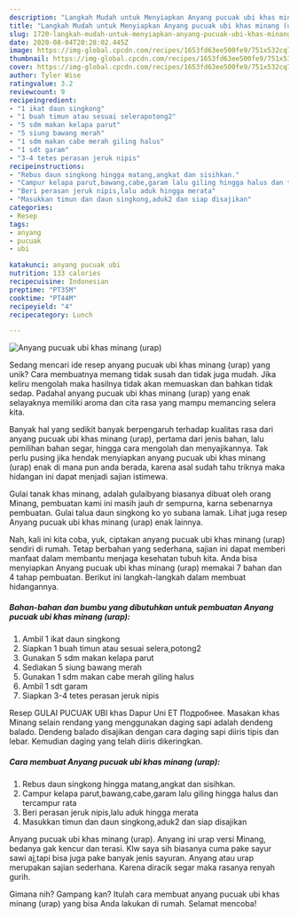 ```yaml
---
description: "Langkah Mudah untuk Menyiapkan Anyang pucuak ubi khas minang (urap) Anti Gagal"
title: "Langkah Mudah untuk Menyiapkan Anyang pucuak ubi khas minang (urap) Anti Gagal"
slug: 1720-langkah-mudah-untuk-menyiapkan-anyang-pucuak-ubi-khas-minang-urap-anti-gagal
date: 2020-08-04T20:28:02.445Z
image: https://img-global.cpcdn.com/recipes/1653fd63ee500fe9/751x532cq70/anyang-pucuak-ubi-khas-minang-urap-foto-resep-utama.jpg
thumbnail: https://img-global.cpcdn.com/recipes/1653fd63ee500fe9/751x532cq70/anyang-pucuak-ubi-khas-minang-urap-foto-resep-utama.jpg
cover: https://img-global.cpcdn.com/recipes/1653fd63ee500fe9/751x532cq70/anyang-pucuak-ubi-khas-minang-urap-foto-resep-utama.jpg
author: Tyler Wise
ratingvalue: 3.2
reviewcount: 9
recipeingredient:
- "1 ikat daun singkong"
- "1 buah timun atau sesuai selerapotong2"
- "5 sdm makan kelapa parut"
- "5 siung bawang merah"
- "1 sdm makan cabe merah giling halus"
- "1 sdt garam"
- "3-4 tetes perasan jeruk nipis"
recipeinstructions:
- "Rebus daun singkong hingga matang,angkat dan sisihkan."
- "Campur kelapa parut,bawang,cabe,garam lalu giling hingga halus dan tercampur rata"
- "Beri perasan jeruk nipis,lalu aduk hingga merata"
- "Masukkan timun dan daun singkong,aduk2 dan siap disajikan"
categories:
- Resep
tags:
- anyang
- pucuak
- ubi

katakunci: anyang pucuak ubi 
nutrition: 133 calories
recipecuisine: Indonesian
preptime: "PT35M"
cooktime: "PT44M"
recipeyield: "4"
recipecategory: Lunch

---
```



![Anyang pucuak ubi khas minang (urap)](https://img-global.cpcdn.com/recipes/1653fd63ee500fe9/751x532cq70/anyang-pucuak-ubi-khas-minang-urap-foto-resep-utama.jpg)

Sedang mencari ide resep anyang pucuak ubi khas minang (urap) yang unik? Cara membuatnya memang tidak susah dan tidak juga mudah. Jika keliru mengolah maka hasilnya tidak akan memuaskan dan bahkan tidak sedap. Padahal anyang pucuak ubi khas minang (urap) yang enak selayaknya memiliki aroma dan cita rasa yang mampu memancing selera kita.

Banyak hal yang sedikit banyak berpengaruh terhadap kualitas rasa dari anyang pucuak ubi khas minang (urap), pertama dari jenis bahan, lalu pemilihan bahan segar, hingga cara mengolah dan menyajikannya. Tak perlu pusing jika hendak menyiapkan anyang pucuak ubi khas minang (urap) enak di mana pun anda berada, karena asal sudah tahu triknya maka hidangan ini dapat menjadi sajian istimewa.

Gulai tanak khas minang, adalah gulaibyang biasanya dibuat oleh orang Minang, pembuatan kami ini masih jauh dr sempurna, karna sebenarnya pembuatan. Gulai talua daun singkong ko yo subana lamak. Lihat juga resep Anyang pucuak ubi khas minang (urap) enak lainnya.


Nah, kali ini kita coba, yuk, ciptakan anyang pucuak ubi khas minang (urap) sendiri di rumah. Tetap berbahan yang sederhana, sajian ini dapat memberi manfaat dalam membantu menjaga kesehatan tubuh kita. Anda bisa menyiapkan Anyang pucuak ubi khas minang (urap) memakai 7 bahan dan 4 tahap pembuatan. Berikut ini langkah-langkah dalam membuat hidangannya.

<!--inarticleads1-->

##### Bahan-bahan dan bumbu yang dibutuhkan untuk pembuatan Anyang pucuak ubi khas minang (urap):

1. Ambil 1 ikat daun singkong
1. Siapkan 1 buah timun atau sesuai selera,potong2
1. Gunakan 5 sdm makan kelapa parut
1. Sediakan 5 siung bawang merah
1. Gunakan 1 sdm makan cabe merah giling halus
1. Ambil 1 sdt garam
1. Siapkan 3-4 tetes perasan jeruk nipis


Resep GULAI PUCUAK UBI khas Dapur Uni ET Подробнее. Masakan khas Minang selain rendang yang menggunakan daging sapi adalah dendeng balado. Dendeng balado disajikan dengan cara daging sapi diiris tipis dan lebar. Kemudian daging yang telah diiris dikeringkan. 

<!--inarticleads2-->

##### Cara membuat Anyang pucuak ubi khas minang (urap):

1. Rebus daun singkong hingga matang,angkat dan sisihkan.
1. Campur kelapa parut,bawang,cabe,garam lalu giling hingga halus dan tercampur rata
1. Beri perasan jeruk nipis,lalu aduk hingga merata
1. Masukkan timun dan daun singkong,aduk2 dan siap disajikan


Anyang pucuak ubi khas minang (urap). Anyang ini urap versi Minang, bedanya gak kencur dan terasi. Klw saya sih biasanya cuma pake sayur sawi aj,tapi bisa juga pake banyak jenis sayuran. Anyang atau urap merupakan sajian sederhana. Karena diracik segar maka rasanya renyah gurih. 

Gimana nih? Gampang kan? Itulah cara membuat anyang pucuak ubi khas minang (urap) yang bisa Anda lakukan di rumah. Selamat mencoba!

